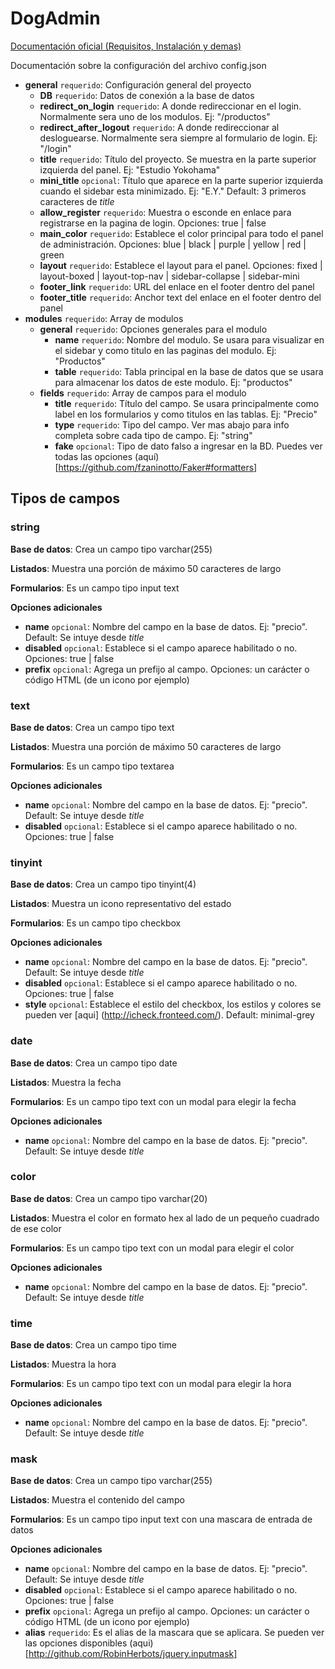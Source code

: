 # DogAdmin

[Documentación oficial (Requisitos, Instalación y demas)](https://docs.google.com/document/d/1vcM6b53ROd1zZs3FX30hY2y2DkzN4B0giPKQ6sHlLik/edit?usp=sharing)

Documentación sobre la configuración del archivo config.json

  - **general** `requerido`: Configuración general del proyecto
    - **DB** `requerido`: Datos de conexión a la base de datos
    - **redirect_on_login** `requerido`: A donde redireccionar en el login. Normalmente sera uno de los modulos. Ej: "/productos"
    - **redirect_after_logout** `requerido`: A donde redireccionar al desloguearse. Normalmente sera siempre al formulario de login. Ej: "/login"
    - **title** `requerido`: Título del proyecto. Se muestra en la parte superior izquierda del panel. Ej: "Estudio Yokohama"
    - **mini_title** `opcional`: Título que aparece en la parte superior izquierda cuando el sidebar esta minimizado. Ej: "E.Y." Default: 3 primeros caracteres de *title*
    - **allow_register** `requerido`: Muestra o esconde en enlace para registrarse en la pagina de login. Opciones: true | false
    - **main_color** `requerido`: Establece el color principal para todo el panel de administración. Opciones: blue | black | purple | yellow | red | green
    - **layout** `requerido`: Establece el layout para el panel. Opciones: fixed | layout-boxed | layout-top-nav | sidebar-collapse | sidebar-mini
    - **footer_link** `requerido`: URL del enlace en el footer dentro del panel
    - **footer_title** `requerido`: Anchor text del enlace en el footer dentro del panel
  - **modules** `requerido`: Array de modulos
    - **general** `requerido`: Opciones generales para el modulo
        - **name** `requerido`: Nombre del modulo. Se usara para visualizar en el sidebar y como titulo en las paginas del modulo. Ej: "Productos"
        - **table** `requerido`: Tabla principal en la base de datos que se usara para almacenar los datos de este modulo. Ej: "productos"
    - **fields** `requerido`: Array de campos para el modulo
        - **title** `requerido`: Título del campo. Se usara principalmente como label en los formularios y como titulos en las tablas. Ej: "Precio"
        - **type** `requerido`: Tipo del campo. Ver mas abajo para info completa sobre cada tipo de campo. Ej: "string"
        - **fake** `opcional`: Tipo de dato falso a ingresar en la BD. Puedes ver todas las opciones (aquí)[https://github.com/fzaninotto/Faker#formatters]

## Tipos de campos

### string

**Base de datos**: Crea un campo tipo varchar(255)

**Listados**: Muestra una porción de máximo 50 caracteres de largo

**Formularios**: Es un campo tipo input text

**Opciones adicionales**

- **name** `opcional`: Nombre del campo en la base de datos. Ej: "precio". Default: Se intuye desde *title*
- **disabled** `opcional`: Establece si el campo aparece habilitado o no. Opciones: true | false
- **prefix** `opcional`: Agrega un prefijo al campo. Opciones: un carácter o código HTML (de un icono por ejemplo)

### text

**Base de datos**: Crea un campo tipo text

**Listados**: Muestra una porción de máximo 50 caracteres de largo

**Formularios**: Es un campo tipo textarea

**Opciones adicionales**

- **name** `opcional`: Nombre del campo en la base de datos. Ej: "precio". Default: Se intuye desde *title*
- **disabled** `opcional`: Establece si el campo aparece habilitado o no. Opciones: true | false

### tinyint

**Base de datos**: Crea un campo tipo tinyint(4)

**Listados**: Muestra un icono representativo del estado

**Formularios**: Es un campo tipo checkbox

**Opciones adicionales**

- **name** `opcional`: Nombre del campo en la base de datos. Ej: "precio". Default: Se intuye desde *title*
- **disabled** `opcional`: Establece si el campo aparece habilitado o no. Opciones: true | false
- **style** `opcional`: Establece el estilo del checkbox, los estilos y colores se pueden ver [aqui] (http://icheck.fronteed.com/). Default: minimal-grey

### date

**Base de datos**: Crea un campo tipo date

**Listados**: Muestra la fecha

**Formularios**: Es un campo tipo text con un modal para elegir la fecha

**Opciones adicionales**

- **name** `opcional`: Nombre del campo en la base de datos. Ej: "precio". Default: Se intuye desde *title*

### color

**Base de datos**: Crea un campo tipo varchar(20)

**Listados**: Muestra el color en formato hex al lado de un pequeño cuadrado de ese color

**Formularios**: Es un campo tipo text con un modal para elegir el color

**Opciones adicionales**

- **name** `opcional`: Nombre del campo en la base de datos. Ej: "precio". Default: Se intuye desde *title*

### time

**Base de datos**: Crea un campo tipo time

**Listados**: Muestra la hora

**Formularios**: Es un campo tipo text con un modal para elegir la hora

**Opciones adicionales**

- **name** `opcional`: Nombre del campo en la base de datos. Ej: "precio". Default: Se intuye desde *title*

### mask

**Base de datos**: Crea un campo tipo varchar(255)

**Listados**: Muestra el contenido del campo

**Formularios**: Es un campo tipo input text con una mascara de entrada de datos

**Opciones adicionales**

- **name** `opcional`: Nombre del campo en la base de datos. Ej: "precio". Default: Se intuye desde *title*
- **disabled** `opcional`: Establece si el campo aparece habilitado o no. Opciones: true | false
- **prefix** `opcional`: Agrega un prefijo al campo. Opciones: un carácter o código HTML (de un icono por ejemplo)
- **alias** `requerido`: Es el alias de la mascara que se aplicara. Se pueden ver las opciones disponibles (aqui)[http://github.com/RobinHerbots/jquery.inputmask]
